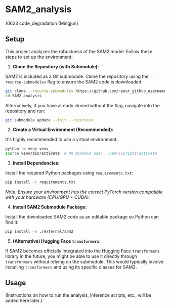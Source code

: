 # SAM2_analysis
10623
code_degradation (Mingjun)

## Setup

This project analyzes the robustness of the SAM2 model. Follow these steps to set up the environment:

1. **Clone the Repository (with Submodule):**

SAM2 is included as a Git submodule. Clone the repository using the `--recurse-submodules` flag to ensure the SAM2 code is downloaded:

```bash
git clone --recurse-submodules https://github.com/<your_github_username>/SAM2_analysis.git # Replace with your actual repo URL
cd SAM2_analysis
```

Alternatively, if you have already cloned without the flag, navigate into the repository and run:

```bash
git submodule update --init --recursive
```

2. **Create a Virtual Environment (Recommended):**

It's highly recommended to use a virtual environment:

```bash
python -m venv venv
source venv/bin/activate  # On Windows use: .\venv\Scripts\activate
```

3. **Install Dependencies:**

Install the required Python packages using `requirements.txt`:

```bash
pip install -r requirements.txt
```

*Note: Ensure your environment has the correct PyTorch version compatible with your hardware (CPU/GPU + CUDA).*

4. **Install SAM2 Submodule Package:**

Install the downloaded SAM2 code as an editable package so Python can find it:

```bash
pip install -e ./external/sam2
```

5. **(Alternative) Hugging Face `transformers`:**

If SAM2 becomes officially integrated into the Hugging Face `transformers` library in the future, you might be able to use it directly through `transformers` without relying on the submodule. This would typically involve installing `transformers` and using its specific classes for SAM2.

## Usage

(Instructions on how to run the analysis, inference scripts, etc., will be added here later.)
